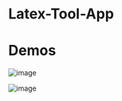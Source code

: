 # Latex-Tool-App

# Demos

![image](https://github.com/user-attachments/assets/e5bcc0ce-e1ea-4cbc-8160-e8dc340c309b)


![image](https://github.com/user-attachments/assets/f6f0fdb5-d409-4db5-8545-73979f3b7404)


